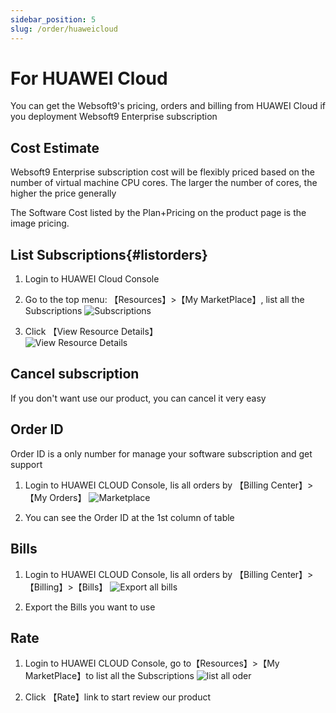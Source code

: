 ```yaml
---
sidebar_position: 5
slug: /order/huaweicloud
---
```



# For HUAWEI Cloud

You can get the Websoft9's pricing, orders and billing from HUAWEI Cloud if you deployment Websoft9 Enterprise subscription

## Cost Estimate

Websoft9 Enterprise subscription cost will be flexibly priced based on the number of virtual machine CPU cores. The larger the number of cores, the higher the price generally

The Software Cost listed by the Plan+Pricing on the product page is the image pricing.  

## List Subscriptions{#listorders}

1. Login to HUAWEI Cloud Console
2. Go to the top menu: 【Resources】>【My MarketPlace】, list all the Subscriptions
   ![Subscriptions](https://libs-websoft9-com.oss-cn-qingdao.aliyuncs.com/Websoft9/DocsPicture/en/huaweicloud/huaweicloud-odlists-websoft9.png)

3. Click 【View Resource Details】  
   ![View Resource Details](https://libs.websoft9.com/Websoft9/DocsPicture/en/huaweicloud/huaweicloud-odlists2-websoft9.png)


## Cancel subscription

If you don't want use our product, you can cancel it very easy

## Order ID

Order ID is a only number for manage your software subscription and get support

1. Login to HUAWEI CLOUD Console, lis all orders by 【Billing Center】>【My Orders】
   ![Marketplace](https://libs.websoft9.com/Websoft9/DocsPicture/en/huaweicloud/huaweicloud-getorderid-websoft9.png)

2. You can see the Order ID at the 1st column of table

## Bills

1. Login to HUAWEI CLOUD Console, lis all orders by 【Billing Center】>【Billing】>【Bills】
   ![Export all bills ](https://libs.websoft9.com/Websoft9/DocsPicture/en/huaweicloud/huaweicloud-exportbills-websoft9.png)

2. Export the Bills you want to use

## Rate

1. Login to HUAWEI CLOUD Console, go to【Resources】>【My MarketPlace】to list all the Subscriptions
   ![list all oder](https://libs-websoft9-com.oss-cn-qingdao.aliyuncs.com/Websoft9/DocsPicture/en/huaweicloud/huaweicloud-odlists-websoft9.png)

2. Click 【Rate】link to start review our product